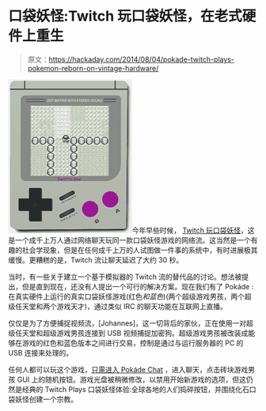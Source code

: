 # 口袋妖怪:Twitch 玩口袋妖怪，在老式硬件上重生

> 原文：<https://hackaday.com/2014/08/04/pokade-twitch-plays-pokemon-reborn-on-vintage-hardware/>

![poke](img/4e159b2a36030b3364ac0efeccbaed12.png)今年早些时候， [Twitch 玩口袋妖怪](http://www.twitch.tv/twitchplayspokemon)，这是一个成千上万人通过网络聊天玩同一款口袋妖怪游戏的网络流。这当然是一个有趣的社会学现象，但是在任何成千上万的人试图做一件事的系统中，有时进展极其缓慢。更糟糕的是，Twitch 流让聊天延迟了大约 30 秒。

当时，有一些关于建立一个基于模拟器的 Twitch 流的替代品的讨论。想法被提出，但是直到现在，还没有人提出一个可行的解决方案。现在我们有了 Pokáde :在真实硬件上运行的真实口袋妖怪游戏(红色*和蓝色*)(两个超级游戏男孩，两个超级任天堂和两个游戏天才)，通过类似 IRC 的聊天功能在互联网上直播。

仅仅是为了方便捕捉视频流，[Johannes]，这一切背后的家伙，正在使用一对超级任天堂和超级游戏男孩连接到 USB 视频捕捉加密狗。超级游戏男孩被改装成能够在游戏的红色和蓝色版本之间进行交易，控制是通过与运行服务器的 PC 的 USB 连接来处理的。

任何人都可以玩这个游戏，[只需进入 Pokáde Chat](http://pokade.nilquader.de/poke/gb.php?game=1) ，进入聊天，点击砖块游戏男孩 GUI 上的随机按钮。游戏光盘被稍微修改，以禁用开始新游戏的选项，但这仍然是经典的 Twitch Plays 口袋妖怪体验:全球各地的人们捣碎按钮，并围绕化石口袋妖怪创建一个宗教。
